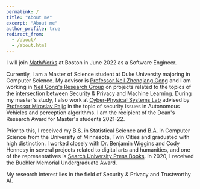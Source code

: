 ```yaml
---
permalink: /
title: "About me"
excerpt: "About me"
author_profile: true
redirect_from: 
  - /about/
  - /about.html
---
```


I will join [MathWorks](https://www.mathworks.com/) at Boston in June 2022 as a Software Engineer. 

Currently, I am a Master of Science student at Duke University majoring in Computer Science. My advisor is [Professor Neil Zhenqiang Gong](https://people.duke.edu/~zg70/) and I am working in [Neil Gong's Research Group](http://gonglab.pratt.duke.edu/) on projects related to the topics of the intersection between Security & Privacy and Machine Learning. During my master's study, I also work at [Cyber-Physical Systems Lab](https://cpsl.pratt.duke.edu/) advised by [Professor Miroslav Pajic](https://people.duke.edu/~mp275/) in the topic of security issues in Autonomous Vehicles and perception algorithms. I am the recipient of the Dean's Research Award for Master's students 2021-22. 

Prior to this, I received my B.S. in Statistical Science and B.A. in Computer Science from the University of Minnesota, Twin Cities and graduated with high distinction. I worked closely with Dr. Benjamin Wiggins and Cody Hennesy in several projects related to digital arts and humanities, and one of the representatives is [Search University Press Books](https://www.lib.umn.edu/collections/search-up-books). In 2020, I received the Buehler Memorial Undergraduate Award. 

My research interest lies in the field of Security & Privacy and Trustworthy AI. 
